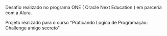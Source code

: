 Desafio realizado no programa ONE ( Oracle Next Education ) em parceria com a Alura.

Projeto realizado para o curso "Praticando Logica de Programação: Challenge amigo secreto"
